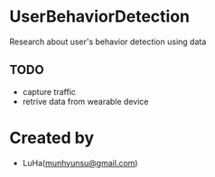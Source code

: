 # UserBehaviorDetection
Research about user's behavior detection using data

## TODO
- capture traffic
- retrive data from wearable device

# Created by
- LuHa(munhyunsu@gmail.com)
